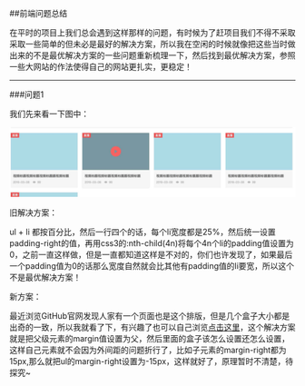 ##前端问题总结


在平时的项目上我们总会遇到这样那样的问题，有时候为了赶项目我们不得不采取采取一些简单的但未必是最好的解决方案，所以我在空闲的时候就像把这些当时做出来的不是最优解决方案的一些问题重新梳理一下，然后找到最优解决方案，参照一些大网站的作法使得自己的网站更扎实，更稳定！

---

###问题1

我们先来看一下图中：

![Mou icon](img/01.jpg)

旧解决方案：

ul + li  都按百分比，然后一行四个的话，每个li宽度都是25%，然后统一设置padding-right的值，再用css3的:nth-child(4n)将每个4n个li的padding值设置为0，之前一直这样做，但是一直都知道这样是不对的，你们也许发现了，如果最后一个padding值为0的话那么宽度自然就会比其他有padding值的li要宽，所以这个不是最优解决方案！

新方案：

最近浏览GitHub官网发现人家有一个页面也是这个排版，但是几个盒子大小都是出奇的一致，所以我就看了下，有兴趣了也可以自己浏览[点击这里](https://github.com/explore)，这个解决方案就是把父级元素的margin值设置为父，然后里面的盒子该怎么设置还怎么设置，这样自己元素就不会因为外间距的问题折行了，比如子元素的margin-right都为15px,那么就把ul的margin-right设置为-15px，这样就好了，原理暂时不清楚，待探究~


